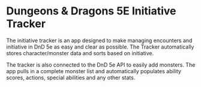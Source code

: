 
# Dungeons & Dragons 5E Initiative Tracker
The initiative tracker is an app designed to make managing encounters and initiative in DnD 5e as easy and clear as possible. The Tracker automatically stores character/monster data and sorts based on initiative.

The tracker is also connected to the DnD 5e API to easily add monsters. The app pulls in a complete monster list and automatically populates ability scores, actions, special abilities and any other stats.